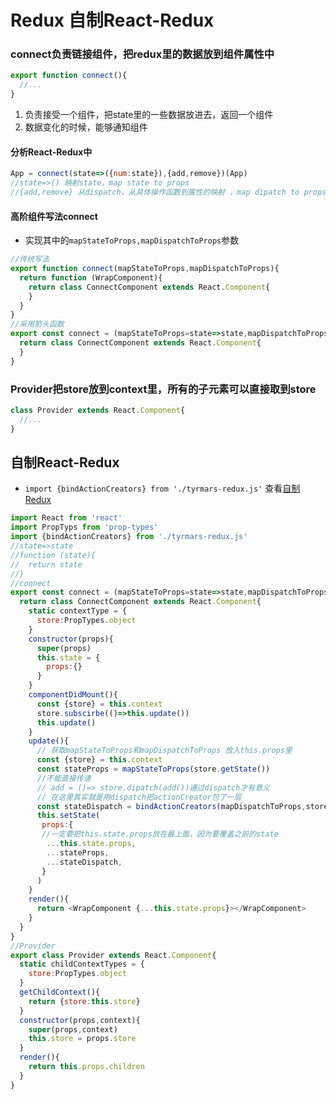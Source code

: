 # Redux 自制React-Redux

### connect负责链接组件，把redux里的数据放到组件属性中

```javascript
export function connect(){
  //...
}
```

1. 负责接受一个组件，把state里的一些数据放进去，返回一个组件
2. 数据变化的时候，能够通知组件

#### 分析React-Redux中

```javascript
App = connect(state=>({num:state}),{add,remove})(App)
//state=>() 映射state，map state to props
//{add,remove} 从dispatch，从具体操作函数到属性的映射 ，map dipatch to props
```

#### 高阶组件写法connect

* 实现其中的`mapStateToProps,mapDispatchToProps`参数

```javascript
//传统写法
export function connect(mapStateToProps,mapDispatchToProps){
  return function (WrapComponent){
    return class ConnectComponent extends React.Component{
    }
  }
}
//采用箭头函数
export const connect = (mapStateToProps=state=>state,mapDispatchToProps={})=>(WrapComponent)=>{
  return class ConnectComponent extends React.Component{
  }
}
```

### Provider把store放到context里，所有的子元素可以直接取到store

```javascript
class Provider extends React.Component{
  //...
}
```

## 自制React-Redux

* `import {bindActionCreators} from './tyrmars-redux.js'` 查看[自制Redux](redux_create.md)

```javascript
import React from 'react'
import PropTyps from 'prop-types'
import {bindActionCreators} from './tyrmars-redux.js'
//state=>state
//function (state){
//  return state
//}
//connect
export const connect = (mapStateToProps=state=>state,mapDispatchToProps={})=>(WrapComponent)=>{
  return class ConnectComponent extends React.Component{
    static contextType = {
      store:PropTypes.object
    }
    constructor(props){
      super(props)
      this.state = {
        props:{}
      }
    }
    componentDidMount(){
      const {store} = this.context
      store.subscirbe(()=>this.update())
      this.update()
    }
    update(){
      // 获取mapStateToProps和mapDispatchToProps 放入this.props里
      const {store} = this.context
      const stateProps = mapStateToProps(store.getState())
      //不能直接传递
      // add = ()=> store.dipatch(add())通过dispatch才有意义
      // 在这里其实就是用dispatch把actionCreator包了一层
      const stateDispatch = bindActionCreators(mapDispatchToProps,store.dispatch)
      this.setState(
       props:{
       //一定要把this.state.props放在最上面，因为要覆盖之前的state
        ...this.state.props,
        ...stateProps,
        ...stateDispatch,
       }
      )
    }
    render(){
      return <WrapComponent {...this.state.props}></WrapComponent>
    }
  }
}
//Provider
export class Provider extends React.Component{
  static childContextTypes = {
    store:PropTypes.object
  }
  getChildContext(){
    return {store:this.store}
  }
  constructor(props,context){
    super(props,context)
    this.store = props.store
  }
  render(){
    return this.props.children
  }
}
```

